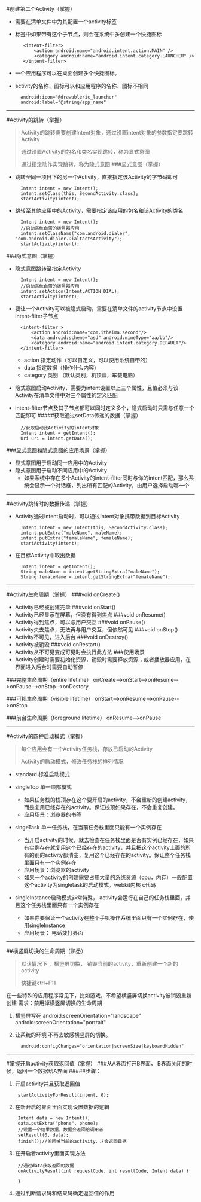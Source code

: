 #创建第二个Activity（掌握）
* 需要在清单文件中为其配置一个activity标签
* 标签中如果带有这个子节点，则会在系统中多创建一个快捷图标

		 <intent-filter>
             <action android:name="android.intent.action.MAIN" />
             <category android:name="android.intent.category.LAUNCHER" />
         </intent-filter>
* 一个应用程序可以在桌面创建多个快捷图标。
* activity的名称、图标可以和应用程序的名称、图标不相同

		android:icon="@drawable/ic_launcher"
        android:label="@string/app_name"

---
#Activity的跳转（掌握）
>Activity的跳转需要创建Intent对象，通过设置intent对象的参数指定要跳转Activity
>
>通过设置Activity的包名和类名实现跳转，称为显式意图
>
>通过指定动作实现跳转，称为隐式意图
###显式意图（掌握）
* 跳转至同一项目下的另一个Activity，直接指定该Activity的字节码即可

		Intent intent = new Intent();
		intent.setClass(this, SecondActivity.class);
    	startActivity(intent);
* 跳转至其他应用中的Activity，需要指定该应用的包名和该Activity的类名

		Intent intent = new Intent();
		//启动系统自带的拨号器应用
		intent.setClassName("com.android.dialer", "com.android.dialer.DialtactsActivity");
		startActivity(intent);

###隐式意图（掌握）
* 隐式意图跳转至指定Activity

		Intent intent = new Intent();
		//启动系统自带的拨号器应用
    	intent.setAction(Intent.ACTION_DIAL);
    	startActivity(intent);
* 要让一个Activity可以被隐式启动，需要在清单文件的activity节点中设置intent-filter子节点

		<intent-filter >
            <action android:name="com.itheima.second"/>
            <data android:scheme="asd" android:mimeType="aa/bb"/>
            <category android:name="android.intent.category.DEFAULT"/>
        </intent-filter>
	* action 指定动作（可以自定义，可以使用系统自带的）
	* data   指定数据（操作什么内容）
	* category 类别 （默认类别，机顶盒，车载电脑）
* 隐式意图启动Activity，需要为intent设置以上三个属性，且值必须与该Activity在清单文件中对三个属性的定义匹配
* intent-filter节点及其子节点都可以同时定义多个，隐式启动时只需与任意一个匹配即可
#####获取通过setData传递的数据（掌握）

		//获取启动此Activity的intent对象
		Intent intent = getIntent();
		Uri uri = intent.getData();
###显式意图和隐式意图的应用场景（掌握）
* 显式意图用于启动同一应用中的Activity
* 隐式意图用于启动不同应用中的Activity
	* 如果系统中存在多个Activity的intent-filter同时与你的intent匹配，那么系统会显示一个对话框，列出所有匹配的Activity，由用户选择启动哪一个
	
---
#Activity跳转时的数据传递（掌握）
* Activity通过Intent启动时，可以通过Intent对象携带数据到目标Activity

		Intent intent = new Intent(this, SecondActivity.class);
    	intent.putExtra("maleName", maleName);
    	intent.putExtra("femaleName", femaleName);
    	startActivity(intent);
* 在目标Activity中取出数据

		Intent intent = getIntent();
		String maleName = intent.getStringExtra("maleName");
		String femaleName = intent.getStringExtra("femaleName");

---
#Activity生命周期（掌握）
###void onCreate()
* Activity已经被创建完毕
###void onStart()
* Activity已经显示在屏幕，但没有得到焦点
###void onResume()
* Activity得到焦点，可以与用户交互
###void onPause()
* Activity失去焦点，无法再与用户交互，但依然可见
###void onStop()
* Activity不可见，进入后台
###void onDestroy()
* Activity被销毁
###void onRestart()
* Activity从不可见变成可见时会执行此方法
###使用场景
* Activity创建时需要初始化资源，销毁时需要释放资源；或者播放器应用，在界面进入后台时需要自动暂停

###完整生命周期（entire lifetime）
onCreate-->onStart-->onResume-->onPause-->onStop-->onDestory

###可视生命周期（visible lifetime）
onStart-->onResume-->onPause-->onStop

###前台生命周期（foreground lifetime）
onResume-->onPause

---
#Activity的四种启动模式（掌握）
>每个应用会有一个Activity任务栈，存放已启动的Activity
>
>Activity的启动模式，修改任务栈的排列情况

* standard 标准启动模式
* singleTop 单一顶部模式 
	* 如果任务栈的栈顶存在这个要开启的activity，不会重新的创建activity，而是复用已经存在的activity。保证栈顶如果存在，不会重复创建。
	* 应用场景：浏览器的书签
* singeTask 单一任务栈，在当前任务栈里面只能有一个实例存在
	* 当开启activity的时候，就去检查在任务栈里面是否有实例已经存在，如果有实例存在就复用这个已经存在的activity，并且把这个activity上面的所有的别的activity都清空，复用这个已经存在的activity。保证整个任务栈里面只有一个实例存在
	* 应用场景：浏览器的activity
	* 如果一个activity的创建需要占用大量的系统资源（cpu，内存）一般配置这个activity为singletask的启动模式。webkit内核 c代码

* singleInstance启动模式非常特殊， activity会运行在自己的任务栈里面，并且这个任务栈里面只有一个实例存在
	* 如果你要保证一个activity在整个手机操作系统里面只有一个实例存在，使用singleInstance
	* 应用场景： 电话拨打界面

---
##横竖屏切换的生命周期（熟悉）
>默认情况下 ，横竖屏切换， 销毁当前的activity，重新创建一个新的activity
>
> 快捷键ctrl+F11

在一些特殊的应用程序常见下，比如游戏，不希望横竖屏切换activity被销毁重新创建
需求：禁用掉横竖屏切换的生命周期

1. 横竖屏写死 
		android:screenOrientation="landscape"
		android:screenOrientation="portrait"

2. 让系统的环境 不再去敏感横竖屏的切换。
	
		 android:configChanges="orientation|screenSize|keyboardHidden"

---
#掌握开启activity获取返回值（掌握）
###从A界面打开B界面， B界面关闭的时候，返回一个数据给A界面
#####步骤：

1. 开启activity并且获取返回值

		startActivityForResult(intent, 0);
2. 在新开启的界面里面实现设置数据的逻辑
	
		Intent data = new Intent();
		data.putExtra("phone", phone);
		//设置一个结果数据，数据会返回给调用者
		setResult(0, data);
		finish();//关闭掉当前的activity，才会返回数据

3. 在开启者activity里面实现方法

		//通过data获取返回的数据
		onActivityResult(int requestCode, int resultCode, Intent data) {
		
		}
4. 通过判断请求码和结果码确定返回值的作用
